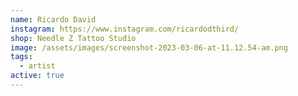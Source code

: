 ```yaml
---
name: Ricardo David
instagram: https://www.instagram.com/ricardodthird/
shop: Needle Z Tattoo Studio
image: /assets/images/screenshot-2023-03-06-at-11.12.54-am.png
tags:
  - artist
active: true
---
```

